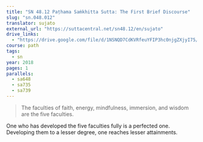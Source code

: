 ```yaml
---
title: "SN 48.12 Paṭhama Saṁkhitta Sutta: The First Brief Discourse"
slug: "sn.048.012"
translator: sujato
external_url: "https://suttacentral.net/sn48.12/en/sujato"
drive_links: 
  - "https://drive.google.com/file/d/1NSNQD7CdKVRfeuYFIP3hc0njgZXjyI75/view?usp=drivesdk"
course: path
tags:
  - sn
year: 2018
pages: 1
parallels:
  - sa648
  - sa735
  - sa739
---
```


> The faculties of faith, energy, mindfulness, immersion, and wisdom are the five faculties.

One who has developed the five faculties fully is a perfected one. Developing them to a lesser degree, one reaches lesser attainments.

